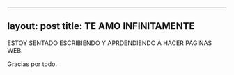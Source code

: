 
---
layout: post
title: TE AMO INFINITAMENTE
---
ESTOY SENTADO ESCRIBIENDO
Y APRDENDIENDO A HACER PAGINAS WEB.

Gracias por todo.
